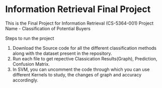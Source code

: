 # Information Retrieval Final Project
This is the Final Project for Information Retrieval (CS-5364-001)
Project Name - Classification of Potential Buyers 

Steps to run the project 
1. Download the Source code for all the different classification methods along with the dataset present in the repository.
2. Run each file to get repective Classication Results(Graph), Prediction, Confusion Matrix.
3. In SVM, you can uncomment the code through which you can use different Kernels to study, the changes of graph and accuracy accordingly.
